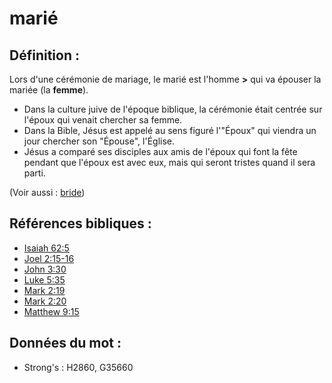 # marié

## Définition :

Lors d'une cérémonie de mariage, le marié est l'homme **>** qui va épouser la mariée (la **femme**).

* Dans la culture juive de l'époque biblique, la cérémonie était centrée sur l'époux qui venait chercher sa femme.
* Dans la Bible, Jésus est appelé au sens figuré l'"Époux" qui viendra un jour chercher son "Épouse", l'Église.
* Jésus a comparé ses disciples aux amis de l'époux qui font la fête pendant que l'époux est avec eux, mais qui seront tristes quand il sera parti.

(Voir aussi : [bride](../other/bride.md))

## Références bibliques :

* [Isaiah 62:5](rc://en/tn/help/isa/62/5)
* [Joel 2:15-16](rc://en/tn/help/jol/02/15)
* [John 3:30](rc://en/tn/help/jhn/03/30)
* [Luke 5:35](rc://en/tn/help/luk/05/35)
* [Mark 2:19](rc://en/tn/help/mrk/02/19)
* [Mark 2:20](rc://en/tn/help/mrk/02/20)
* [Matthew 9:15](rc://en/tn/help/mat/09/15)

## Données du mot :

* Strong's : H2860, G35660

